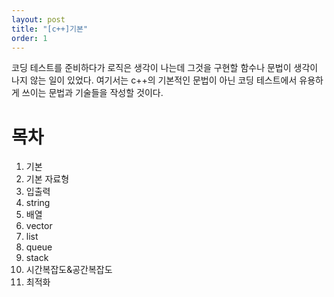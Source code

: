 ```yaml
---
layout: post
title: "[c++]기본"
order: 1
---
```


코딩 테스트를 준비하다가 로직은 생각이 나는데 그것을 구현할 함수나 문법이 생각이 나지 않는 일이 있었다. 여기서는 c++의 기본적인 문법이 아닌 코딩 테스트에서 유용하게 쓰이는 문법과 기술들을 작성할 것이다.

# 목차

1. 기본
1. 기본 자료형
1. 입출력
1. string
1. 배열
1. vector
1. list
1. queue
1. stack
1. 시간복잡도&공간복잡도
1. 최적화